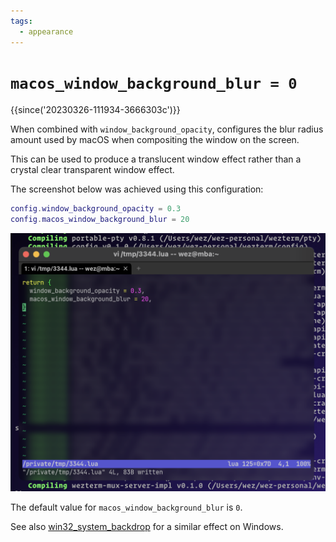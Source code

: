 ```yaml
---
tags:
  - appearance
---
```

# `macos_window_background_blur = 0`

{{since('20230326-111934-3666303c')}}

When combined with `window_background_opacity`, configures the blur radius
amount used by macOS when compositing the window on the screen.

This can be used to produce a translucent window effect rather than
a crystal clear transparent window effect.

The screenshot below was achieved using this configuration:

```lua
config.window_background_opacity = 0.3
config.macos_window_background_blur = 20
```

![Screenshot](../../../screenshots/weenyterm-macos-background-blur.png)

The default value for `macos_window_background_blur` is `0`.

See also [win32_system_backdrop](win32_system_backdrop.md) for a similar
effect on Windows.
